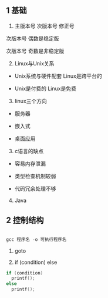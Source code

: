 ## 1 基础

1. 主版本号   次版本号  修正号

次版本号 偶数是稳定版  

次版本号 奇数是非稳定版  


2. Linux与Unix关系

* Unix系统与硬件配套  Linux是跨平台的

* Unix是付费的  Linux是免费

3. linux三个方向

* 服务器

* 嵌入式  

* 桌面应用

3. c语言的缺点

* 容易内存泄漏

* 类型检查机制较弱

* 代码冗余处理不够

4. Java

## 2 控制结构

```c

gcc 程序名 -o 可执行程序名

```

1. goto

2. if (condition) else

```c
if (condition)
  printf();
else
  printf();
```